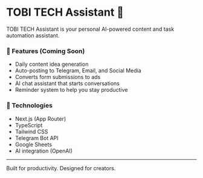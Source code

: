 # TOBI TECH Assistant 🤖

TOBI TECH Assistant is your personal AI-powered content and task automation assistant.

### 🔧 Features (Coming Soon)
- Daily content idea generation
- Auto-posting to Telegram, Email, and Social Media
- Converts form submissions to ads
- AI chat assistant that starts conversations
- Reminder system to help you stay productive

### 🚀 Technologies
- Next.js (App Router)
- TypeScript
- Tailwind CSS
- Telegram Bot API
- Google Sheets
- AI integration (OpenAI)

---

Built for productivity. Designed for creators.
